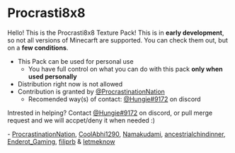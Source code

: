 # Procrasti8x8
Hello! This is the Procrasti8x8 Texture Pack! This is in **early development**, so not all versions of Minecarft are supported. You can check them out, but on a **few conditions**.

 - This Pack can be used for personal use
   - You have full control on what you can do with this pack **only when used personally**
 - Distribution right now is not allowed
 - Contribution is granted by [@ProcrastinationNation](https://github.com/ProcrastinationNation)
   - Recomended way(s) of contact: [@Hungie#9172](https://app.discord.com) on discord

Intrested in helping? Contact [@Hungie#9172](https://app.discord.com) on discord, or pull merge request and we will accpet/deny it when needed :)

\- [ProcrastinationNation](https://github.com/ProcrastinationNation/), [CoolAbhi1290](http://coolabhi1290.epizy.com/), [Namakudami](https://github.com/Namakudami), [ancestrialchindinner](), [Enderot_Gaming](https://github.com/Enderot-Gaming), [filiprb]() & [letmeknow]()

